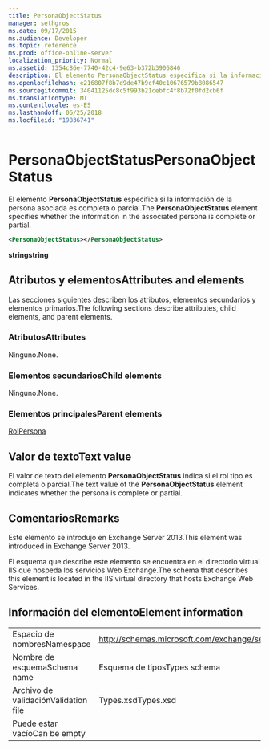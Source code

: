 ```yaml
---
title: PersonaObjectStatus
manager: sethgros
ms.date: 09/17/2015
ms.audience: Developer
ms.topic: reference
ms.prod: office-online-server
localization_priority: Normal
ms.assetid: 1354c86e-7740-42c4-9e63-b372b3906846
description: El elemento PersonaObjectStatus especifica si la información de la persona asociada es completa o parcial.
ms.openlocfilehash: e216807f8b7d9de47b9cf40c10676579b8086547
ms.sourcegitcommit: 34041125dc8c5f993b21cebfc4f8b72f0fd2cb6f
ms.translationtype: MT
ms.contentlocale: es-ES
ms.lasthandoff: 06/25/2018
ms.locfileid: "19836741"
---
```

# <a name="personaobjectstatus"></a><span data-ttu-id="1b4d2-103">PersonaObjectStatus</span><span class="sxs-lookup"><span data-stu-id="1b4d2-103">PersonaObjectStatus</span></span>

<span data-ttu-id="1b4d2-104">El elemento **PersonaObjectStatus** especifica si la información de la persona asociada es completa o parcial.</span><span class="sxs-lookup"><span data-stu-id="1b4d2-104">The **PersonaObjectStatus** element specifies whether the information in the associated persona is complete or partial.</span></span> 
  
```XML
<PersonaObjectStatus></PersonaObjectStatus>
```

 <span data-ttu-id="1b4d2-105">**string**</span><span class="sxs-lookup"><span data-stu-id="1b4d2-105">**string**</span></span>
## <a name="attributes-and-elements"></a><span data-ttu-id="1b4d2-106">Atributos y elementos</span><span class="sxs-lookup"><span data-stu-id="1b4d2-106">Attributes and elements</span></span>

<span data-ttu-id="1b4d2-107">Las secciones siguientes describen los atributos, elementos secundarios y elementos primarios.</span><span class="sxs-lookup"><span data-stu-id="1b4d2-107">The following sections describe attributes, child elements, and parent elements.</span></span>
  
### <a name="attributes"></a><span data-ttu-id="1b4d2-108">Atributos</span><span class="sxs-lookup"><span data-stu-id="1b4d2-108">Attributes</span></span>

<span data-ttu-id="1b4d2-109">Ninguno.</span><span class="sxs-lookup"><span data-stu-id="1b4d2-109">None.</span></span>
  
### <a name="child-elements"></a><span data-ttu-id="1b4d2-110">Elementos secundarios</span><span class="sxs-lookup"><span data-stu-id="1b4d2-110">Child elements</span></span>

<span data-ttu-id="1b4d2-111">Ninguno.</span><span class="sxs-lookup"><span data-stu-id="1b4d2-111">None.</span></span>
  
### <a name="parent-elements"></a><span data-ttu-id="1b4d2-112">Elementos principales</span><span class="sxs-lookup"><span data-stu-id="1b4d2-112">Parent elements</span></span>

[<span data-ttu-id="1b4d2-113">Rol</span><span class="sxs-lookup"><span data-stu-id="1b4d2-113">Persona</span></span>](persona.md)
  
## <a name="text-value"></a><span data-ttu-id="1b4d2-114">Valor de texto</span><span class="sxs-lookup"><span data-stu-id="1b4d2-114">Text value</span></span>

<span data-ttu-id="1b4d2-115">El valor de texto del elemento **PersonaObjectStatus** indica si el rol tipo es completa o parcial.</span><span class="sxs-lookup"><span data-stu-id="1b4d2-115">The text value of the **PersonaObjectStatus** element indicates whether the persona is complete or partial.</span></span> 
  
## <a name="remarks"></a><span data-ttu-id="1b4d2-116">Comentarios</span><span class="sxs-lookup"><span data-stu-id="1b4d2-116">Remarks</span></span>

<span data-ttu-id="1b4d2-117">Este elemento se introdujo en Exchange Server 2013.</span><span class="sxs-lookup"><span data-stu-id="1b4d2-117">This element was introduced in Exchange Server 2013.</span></span>
  
<span data-ttu-id="1b4d2-118">El esquema que describe este elemento se encuentra en el directorio virtual IIS que hospeda los servicios Web Exchange.</span><span class="sxs-lookup"><span data-stu-id="1b4d2-118">The schema that describes this element is located in the IIS virtual directory that hosts Exchange Web Services.</span></span>
  
## <a name="element-information"></a><span data-ttu-id="1b4d2-119">Información del elemento</span><span class="sxs-lookup"><span data-stu-id="1b4d2-119">Element information</span></span>

|||
|:-----|:-----|
|<span data-ttu-id="1b4d2-120">Espacio de nombres</span><span class="sxs-lookup"><span data-stu-id="1b4d2-120">Namespace</span></span>  <br/> |http://schemas.microsoft.com/exchange/services/2006/types  <br/> |
|<span data-ttu-id="1b4d2-121">Nombre de esquema</span><span class="sxs-lookup"><span data-stu-id="1b4d2-121">Schema name</span></span>  <br/> |<span data-ttu-id="1b4d2-122">Esquema de tipos</span><span class="sxs-lookup"><span data-stu-id="1b4d2-122">Types schema</span></span>  <br/> |
|<span data-ttu-id="1b4d2-123">Archivo de validación</span><span class="sxs-lookup"><span data-stu-id="1b4d2-123">Validation file</span></span>  <br/> |<span data-ttu-id="1b4d2-124">Types.xsd</span><span class="sxs-lookup"><span data-stu-id="1b4d2-124">Types.xsd</span></span>  <br/> |
|<span data-ttu-id="1b4d2-125">Puede estar vacío</span><span class="sxs-lookup"><span data-stu-id="1b4d2-125">Can be empty</span></span>  <br/> ||
   

